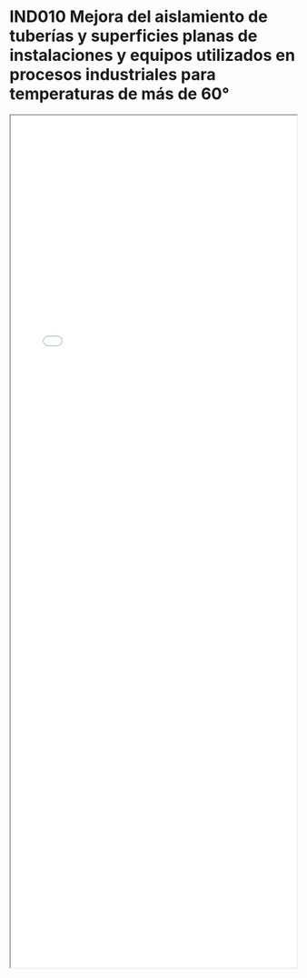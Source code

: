 
# IND010  Mejora del aislamiento de tuberías y superficies planas de instalaciones y equipos utilizados en procesos industriales para temperaturas de más de 60°

<iframe src="../IND010  Mejora del aislamiento de tuberías y superficies planas de instalaciones y equipos utilizados en procesos industriales para temperaturas de más de 60°.pdf" width="100%" height="1500px"></iframe>

